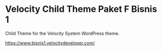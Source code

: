 Velocity Child Theme Paket F Bisnis 1
=================

Child Theme for the Velocity System WordPress theme.

https://www.bisnis1.velocitydeveloper.com/